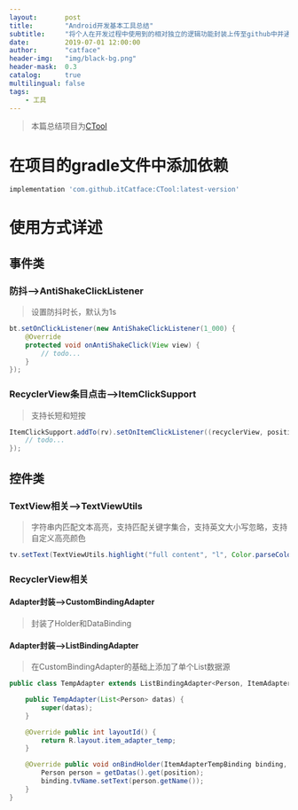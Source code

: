 ```yaml
---
layout:       post
title:        "Android开发基本工具总结"
subtitle:     "将个人在开发过程中使用到的相对独立的逻辑功能封装上传至github中并通过gradle依赖使用"
date:         2019-07-01 12:00:00
author:       "catface"
header-img:   "img/black-bg.png"
header-mask:  0.3
catalog:      true
multilingual: false
tags:
    - 工具
---
```


> 本篇总结项目为[CTool](https://github.com/itCatface/CTool)

# 在项目的gradle文件中添加依赖

``` gradle
implementation 'com.github.itCatface:CTool:latest-version'
```

# 使用方式详述

## 事件类

### 防抖-->AntiShakeClickListener

> 设置防抖时长，默认为1s

``` java
bt.setOnClickListener(new AntiShakeClickListener(1_000) {
    @Override
    protected void onAntiShakeClick(View view) {
        // todo...
    }
});
```

### RecyclerView条目点击-->ItemClickSupport

> 支持长短和短按

``` java
ItemClickSupport.addTo(rv).setOnItemClickListener((recyclerView, position, v) -> {
    // todo...
});
```

## 控件类

### TextView相关-->TextViewUtils

> 字符串内匹配文本高亮，支持匹配关键字集合，支持英文大小写忽略，支持自定义高亮颜色

``` java
tv.setText(TextViewUtils.highlight("full content", "l", Color.parseColor("#4285f4")));
```

### RecyclerView相关

#### Adapter封装-->CustomBindingAdapter

> 封装了Holder和DataBinding

#### Adapter封装-->ListBindingAdapter

> 在CustomBindingAdapter的基础上添加了单个List数据源

``` java
public class TempAdapter extends ListBindingAdapter<Person, ItemAdapterTempBinding> {

    public TempAdapter(List<Person> datas) {
        super(datas);
    }

    @Override public int layoutId() {
        return R.layout.item_adapter_temp;
    }

    @Override public void onBindHolder(ItemAdapterTempBinding binding, int position) {
        Person person = getDatas().get(position);
        binding.tvName.setText(person.getName());
    }
}
```

